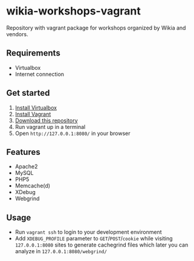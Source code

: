 # wikia-workshops-vagrant

Repository with vagrant package for workshops organized by Wikia and vendors.

## Requirements


* Virtualbox
* Internet connection

## Get started

1. [Install Virtualbox](https://www.virtualbox.org/wiki/Downloads)
2. [Install Vagrant](http://downloads.vagrantup.com/tags/v1.3.5)
3. [Download this repository](https://github.com/nandy-andy/workshops-vagrant/archive/workgate-2014.zip)
4. Run vagrant up in a terminal
5. Open `http://127.0.0.1:8080/` in your browser

## Features

* Apache2
* MySQL
* PHP5
* Memcache(d)
* XDebug
* Webgrind

## Usage

* Run `vagrant ssh` to login to your development environment
* Add `XDEBUG_PROFILE` parameter to `GET`/`POST`/`cookie` while visiting `127.0.0.1:8080` sites to generate cachegrind files which later you can analyze in `127.0.0.1:8080/webgrind/`
